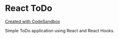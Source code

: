 # React ToDo

[Created with CodeSandbox](https://codesandbox.io/s/eloquent-worker-eflr4?file=/src/App.js)

Simple ToDo application using React and React Hooks.
